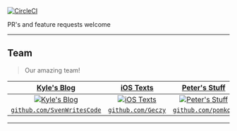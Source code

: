 [![CircleCI](https://circleci.com/gh/RusseII/sound.russell.work.svg?style=svg)](https://circleci.com/gh/RusseII/sound.russell.work)

PR's and feature requests welcome

---

## Team

> Our amazing team! 

| <a href="https://medium.com/@SvenDevelops" target="_blank">**Kyle's Blog**</a> | <a href="https://iostexts.com/" target="_blank">**iOS Texts**</a> | <a href="https://thegates.online" target="_blank">**Peter's Stuff**</a> |
| :---: |:---:| :---:|
| [![Kyle's Blog](https://avatars0.githubusercontent.com/u/7458951?s=50&v=4)](https://medium.com/@SvenDevelops)    | [![iOS Texts](https://avatars0.githubusercontent.com/u/1036968?s=50&v=4)](https://iostexts.com/) | [![Peter's Stuff](https://avatars3.githubusercontent.com/u/8731022?s=50&v=4)](https://thegates.online)  |
| <a href="http://github.com/SvenWritesCode" target="_blank">`github.com/SvenWritesCode`</a> | <a href="http://github.com/Geczy" target="_blank">`github.com/Geczy`</a> | <a href="http://github.com/pomkos" target="_blank">`github.com/pomkos`</a> |


---   
